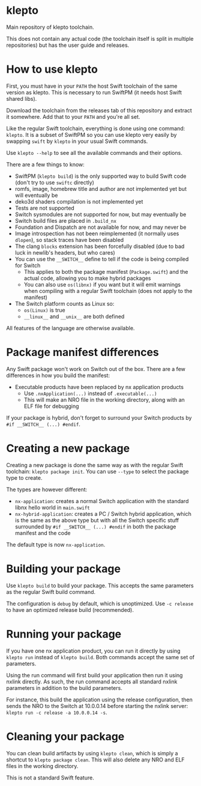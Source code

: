 # klepto
Main repository of klepto toolchain.

This does not contain any actual code (the toolchain itself is split in multiple repositories) but has the user guide and releases.

# How to use klepto
First, you must have in your `PATH` the host Swift toolchain of the same version as klepto. This is necessary to run SwiftPM (it needs host Swift shared libs).

Download the toolchain from the releases tab of this repository and extract it somewhere. Add that to your `PATH` and you're all set.

Like the regular Swift toolchain, everything is done using one command: `klepto`. It is a subset of SwiftPM so you can use klepto very easily by swapping `swift` by `klepto` in your usual Swift commands.

Use `klepto --help` to see all the available commands and their options.

There are a few things to know:
- SwiftPM (`klepto build`) is the only supported way to build Swift code (don't try to use `swiftc` directly)
- romfs, image, homebrew title and author are not implemented yet but will eventually be
- deko3d shaders compilation is not implemented yet
- Tests are not supported
- Switch sysmodules are not supported for now, but may eventually be
- Switch build files are placed in `.build_nx`
- Foundation and Dispatch are not available for now, and may never be
- Image introspection has not been reimplemented (it normally uses `dlopen`), so stack traces have been disabled
- The clang `blocks` extension has been forcefully disabled (due to bad luck in newlib's headers, but who cares)
- You can use the `__SWITCH__` define to tell if the code is being compiled for Switch
    - This applies to both the package manifest (`Package.swift`) and the actual code, allowing you to make hybrid packages
    - You can also use `os(libnx)` if you want but it will emit warnings when compiling with a regular Swift toolchain (does not apply to the manifest)
- The Switch platform counts as Linux so:
    - `os(Linux)` is true
    - `__linux__` and `__unix__` are both defined

All features of the language are otherwise available.

# Package manifest differences
Any Swift package won't work on Switch out of the box. There are a few differences in how you build the manifest:

- Executable products have been replaced by nx application products
    - Use `.nxApplication(...)` instead of `.executable(...)`
    - This will make an NRO file in the working directory, along with an ELF file for debugging

If your package is hybrid, don't forget to surround your Switch products by `#if __SWITCH__ (...) #endif`.

# Creating a new package
Creating a new package is done the same way as with the regular Swift toolchain: `klepto package init`. You can use `--type` to select the package type to create.

The types are however different:
- `nx-application`: creates a normal Switch application with the standard libnx hello world in `main.swift`
- `nx-hybrid-application`: creates a PC / Switch hybrid application, which is the same as the above type but with all the Switch specific stuff surrounded by `#if __SWITCH__ (...) #endif` in both the package manifest and the code

The default type is now `nx-application`.

# Building your package
Use `klepto build` to build your package. This accepts the same parameters as the regular Swift build command.

The configuration is `debug` by default, which is unoptimized. Use `-c release` to have an optimized release build (recommended).

# Running your package
If you have one nx application product, you can run it directly by using `klepto run` instead of `klepto build`. Both commands accept the same set of parameters.

Using the run command will first build your application then run it using nxlink directly. As such, the run command accepts all standard nxlink parameters in addition to the build parameters.

For instance, this build the application using the release configuration, then sends the NRO to the Switch at 10.0.0.14 before starting the nxlink server: `klepto run -c release -a 10.0.0.14 -s`.

# Cleaning your package
You can clean build artifacts by using `klepto clean`, which is simply a shortcut to `klepto package clean`. This will also delete any NRO and ELF files in the working directory.

This is not a standard Swift feature.
